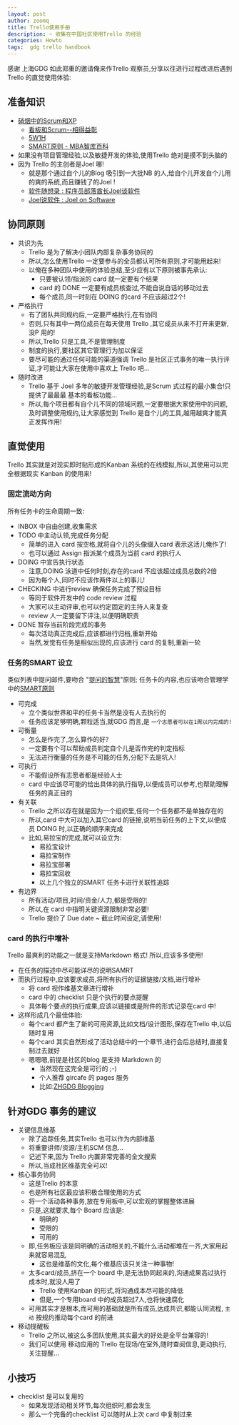 ```yaml
---
layout: post
author: zoomq
title: Trello使用手册
description: ~ 收集在中国社区使用Trello 的经验
categories: Howto
tags:  gdg trello handbook
---
```


感谢 上海GDG 如此郑重的邀请俺来作Trello 观察员,分享以往进行过程改进后遇到Trello 的直觉使用体验:

## 准备知识

- [硝烟中的Scrum和XP](http://www.infoq.com/cn/minibooks/scrum-xp-from-the-trenches)
    - [看板和Scrum--相得益彰](http://www.infoq.com/cn/minibooks/kanban-scrum-minibook-cn)
    - [5W1H](http://wiki.woodpecker.org.cn/moin/5W1H)
    - [SMART原则 - MBA智库百科](http://wiki.mbalib.com/wiki/SMART%E5%8E%9F%E5%88%99)
- 如果没有项目管理经验,以及敏捷开发的体验,使用Trello 绝对是摸不到头脑的
- 因为 Trello 的主创者是Joel 哪!
    - 就是那个通过自个儿的Blog 吸引到一大批NB 的人,给自个儿开发自个儿用的爽的系统,而且赚钱了的Joel !
    - [软件随想录 : 程序员部落酋长Joel谈软件](http://book.douban.com/subject/4163938/)
    - [Joel说软件 : Joel on Software](http://book.douban.com/subject/1426838/)

<!--more-->

## 协同原则

- 共识为先
    - Trello 是为了解决小团队内部复杂事务协同的
    - 所以,怎么使用Trello 一定要参与的全员都认可所有原则,才可能用起来!
    - 以俺在多种团队中使用的体验总结,至少应有以下原则被事先承认:
        - 只要被认领/指派的 card 就一定要有个结果
        - card 的 DONE 一定要有成员核查过,不能自说自话的移动过去
        - 每个成员,同一时刻在 DOING 的card 不应该超过2个!
- 严格执行
    - 有了团队共同规约后,一定要严格执行,在有协同
    - 否则,只有其中一两位成员在每天使用 Trello ,其它成员从来不打开来更新,没P 用的!
    - 所以,Trello 只是工具,不是管理制度
    - 制度的执行,要社区其它管理行为加以保证
    - 要尽可能的通过任何可能的渠道强调 Trello 是社区正式事务的唯一执行评证,才可能让大家在使用中喜欢上 Trello 吧...
- 随时改进
    - Trello 基于 Joel 多年的敏捷开发管理经验,是Scrum 式过程的最小集合!只提供了最最最 基本的看板功能...
    - 所以,每个项目都有自个儿不同的领域问题,一定要根据大家使用中的问题,及时调整使用规约,让大家感觉到 Trello 是自个儿的工具,越用越爽才能真正发挥作用!


## 直觉使用
Trello 其实就是对现实即时贴形成的Kanban 系统的在线模拟,所以,其使用可以完全根据现实 Kanban 的使用来!

### 固定流动方向

所有任务卡的生命周期一致:

- INBOX 中自由创建,收集需求
- TODO 中主动认领,完成任务分配
    - 简单的进入 card 按空格,就将自个儿的头像缀入card 表示这活儿俺作了!
    - 也可以通过 Assign 指派某个成员为当前 card 的执行人
- DOING 中宣告执行状态
    - 注意,DOING 泳道中任何时刻,存在的card 不应该超过成员总数的2倍
    - 因为每个人,同时不应该作两件以上的事儿!
- CHECKING 中进行review 确保任务完成了预设目标
    - 等同于软件开发中的 code review 过程
    - 大家可以主动评审,也可以约定固定的主持人来复查
    - review 人一定要留下评注,以便明确职责
- DONE 暂存当前阶段完成的事务
    - 每次活动真正完成后,应该都进行归档,重新开始
    - 当然,发觉有任务是相似出现的,应该进行 card 的复制,重新一轮

### 任务的SMART 设立

类似列表中提问邮件,要吻合 "[提问的智慧](http://wiki.woodpecker.org.cn/moin/AskForHelp)"原则;
任务卡的内容,也应该吻合管理学中的[SMART原则](http://wiki.mbalib.com/wiki/SMART%E5%8E%9F%E5%88%99)

- 可完成
    - 立个类似世界和平的任务卡当然是没有人去执行的
    - 任务应该足够明确,颗粒适当,就GDG 而言,是 `一个志愿者可以在1周以内完成的!`
- 可衡量
    - 怎么是作完了,怎么算作的好?
    - 一定要有个可以帮助成员判定自个儿是否作完的判定指标
    - 无法进行衡量的任务是不可能的任务,分配下去是坑人!
- 可执行
    - 不能假设所有志愿者都是经验人士
    - card 中应该尽可能的给出具体的执行指导,以便成员可以参考,也帮助理解任务的真正目的
- 有关联
    - Trello 之所以存在就是因为一个组织里,任何一个任务都不是单独存在的
    - 所以,card 中大可以加入其它card 的链接,说明当前任务的上下文,以便成员 DOING 时,以正确的顺序来完成
    - 比如,易拉宝的完成,就可以设立为:
        - 易拉宝设计
        - 易拉宝制作
        - 易拉宝部署
        - 易拉宝回收
        - 以上几个独立的SMART 任务卡进行关联性追踪
- 有边界
    - 所有活动/项目,时间/资金/人力,都是受限的!
    - 所以,在 card 中指明关键资源限制非常必要!
    - Trello 提价了 Due date ~ 截止时间设定,请使用!


### card 的执行中增补

Trello 最爽利的功能之一就是支持Markdown 格式! 所以,应该多多使用!

- 在任务的描述中尽可能详尽的说明SAMRT
- 而执行过程中,应该要求成员,将所有执行的证据链接/文档,进行增补
    - 将 card 视作维基文章进行增补
    - card 中的 checklist 只是个执行的要点提醒
    - 具体每个要点的执行成果,应该以链接或是附件的形式记录在card 中!
- 这样形成几个最佳体验:
    - 每个card 都产生了新的可用资源,比如文档/设计图形,保存在Trello 中,以后随时复用
    - 每个card 其实自然形成了活动总结中的一个章节,进行会后总结时,直接复制过去就好
    - 嗯嗯嗯,前提是社区的blog 是支持 Markdown 的
        - 当然现在这完全是可行的 ;-)
        - 个人推荐 gircafe 的 pages 服务
        - 比如:[ZHGDG Blogging](http://zhgdg.gitcafe.com/)


## 针对GDG 事务的建议

- 关键信息维基
    - 除了追踪任务,其实Trello 也可以作为内部维基
    - 将重要讲师/资源/主机SCM 信息...
    - 记述下来,因为 Trello 内置非常完善的全文搜索
    - 所以,当成社区维基完全可以!
- 核心事务协同
    - 这是Trello 的本意
    - 也是所有社区最应该积极合理使用的方式
    - 将一个活动各种事务,放在专用板中,可以宏观的掌握整体进展
    - 只是,这就要求,每个 Board 应该是:
        - 明确的
        - 受限的
        - 可用的
    - 即,任务板应该是同明确的活动相关的,不能什么活动都堆在一齐,大家用起来就容易混乱
        - 这也是维基的文化,每个维基应该只关注一种事物!
    - 太多card/成员,挤在一个 board 中,是无法协同起来的,沟通成果高过执行成本时,就没人用了
        - Trello 使用Kanban 的形式,将沟通成本尽可能的降低
        - 但是,一个专用board 中的成员超过7人,也将快速腐化
    - 可用其实才是根本,而可用的基础就是所有成员,达成共识,都能认同流程, `主动` 按规约推动每个card 的前进
- 移动提醒板
    - Trello 之所以,被这么多团队使用,其实最大的好处是全平台兼容的!
    - 我们可以使用 移动应用的 Trello 在现场/在室外,随时查阅信息,更动执行,关注提醒...
    

## 小技巧

- checklist 是可以复用的
    - 如果发现活动相关环节,每次组织时,都会发生
    - 那么一个完备的checklist 可以随时从上次 card 中复制过来

